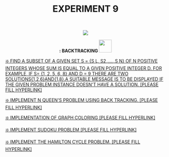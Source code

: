 <h1 align="center">EXPERIMENT 9</h1>
<!-- PROJECT LOGO -->
<br />
<p align="center">
  <a href="https://github.com/DHANOLA/CLASS-NOTIX/edit/root/SEMESTER%203/DESIGN%20AND%20ANALYSIS%20OF%20ALGORITHMS%20LAB/EXPERIMENT%209">
    <img src="https://media.giphy.com/media/xTiTnJ2RwAGC5RaWhq/giphy.gif" >
  </a>

  

  <p align="center">
  <b> : BACKTRACKING <img src="https://media.giphy.com/media/2L1KmLRW5HOY9NRxqM/giphy.gif" width="40" height="40" /></b></b>
    <br />
   
  </p>
</p>



   <a href="" style="color: ">❇️ FIND A SUBSET OF A GIVEN SET S = {S L, S2,.....,S N} OF N POSITIVE INTEGERS WHOSE SUM IS EQUAL TO A GIVEN POSITIVE INTEGER D. FOR EXAMPLE, IF S= {1, 2, 5, 6, 8} AND D = 9 THERE ARE TWO SOLUTIONS{1,2,6}AND{1,8}.A SUITABLE MESSAGE IS TO BE DISPLAYED IF THE GIVEN PROBLEM INSTANCE DOESN'T HAVE A SOLUTION. [PLEASE FILL HYPERLINK]</a><br />


<a href="" style="color: ">❇️ IMPLEMENT N QUEEN'S PROBLEM USING BACK TRACKING. [PLEASE FILL HYPERLINK]</a><br /> 

<a href="" style="color: ">❇️ IMPLEMENTATION OF GRAPH COLORING [PLEASE FILL HYPERLINK]</a><br /> 

<a href="" style="color: ">❇️ IMPLEMENT SUDOKU PROBLEM [PLEASE FILL HYPERLINK]</a><br /> 

<a href="" style="color: ">❇️ IMPLEMENT THE HAMILTON CYCLE PROBLEM. [PLEASE FILL HYPERLINK]</a><br /> 



